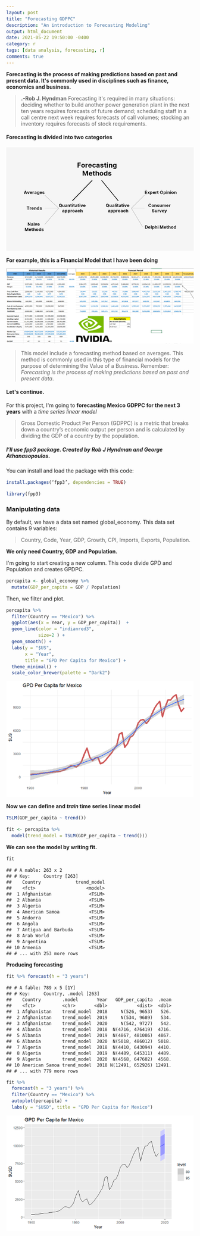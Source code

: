 ```yaml
---
layout: post
title: "Forecasting GDPPC"
description: "An introduction to Forecasting Modeling"
output: html_document
date: 2021-05-22 19:50:00 -0400
category: r
tags: [data analysis, forecasting, r]
comments: true
---
```



**Forecasting is the process of making predictions based on past and present data. It's commonly used in disciplines such as finance, economics and business.** 

>  **.-Rob J. Hyndman**
> Forecasting it's required in many situations: deciding whether to build another power generation plant in the next ten years requires forecasts of future demand; scheduling staff in a call centre next week requires forecasts of call volumes; stocking an inventory requires forecasts of stock requirements.

#### Forecasting is divided into two categories

![](/images/forecasting/HD.png)<!-- -->




**For example, this is a Financial Model that I have been doing**


![](/images/forecasting/financeexample.png)<!-- -->

> This model include a forecasting method based on averages. This method is commonly used in this type of financial models for the purpose of determining the Value of a Business. Remember: *Forecasting is the process of making predictions based on past and present data*.


#### Let's continue.

For this project, I'm going to  **forecasting Mexico GDPPC for the next 3 years** with a *time series linear model*


>Gross Domestic Product Per Person (GDPPC) is a metric that breaks down a country’s economic output per person and is calculated by dividing the GDP of a country by the population.


##### I’ll use **fpp3** package. Created by **Rob J Hyndman and George Athanasopoulos.**

You can install and load the package with this code:

``` r
install.packages(‘fpp3’, dependencies = TRUE)
```

``` r
library(fpp3)
```

### Manipulating data

By default, we have a data set named global_economy. This data set contains 9 variables:

> Country, Code, Year, GDP, Growth, CPI, Imports, Exports, Population.

**We only need Country, GDP and Population.**

I'm going to start creating a new column. This code divide GPD and Population and creates GPDPC.

``` r
percapita <- global_economy %>%
  mutate(GDP_per_capita = GDP / Population)
```

Then, we filter and plot.

``` r
percapita %>% 
  filter(Country == "Mexico") %>% 
  ggplot(aes(x = Year, y = GDP_per_capita))  +
  geom_line(color = "indianred3", 
            size=2 ) +
  geom_smooth() +
  labs(y = "$US",
       x = "Year",
       title = "GPD Per Capita for Mexico") +
  theme_minimal() +
  scale_color_brewer(palette = "Dark2")
```

![](/images/forecasting/chunknuevo.png)<!-- -->

**Now we can define and *train* time series linear model**

``` r
TSLM(GDP_per_capita ~ trend())
```
``` r
fit <- percapita %>%
  model(trend_model = TSLM(GDP_per_capita ~ trend()))
```


**We can see the model by writing fit.**

``` r
fit
```

    ## # A mable: 263 x 2
    ## # Key:     Country [263]
    ##    Country             trend_model
    ##    <fct>                   <model>
    ##  1 Afghanistan              <TSLM>
    ##  2 Albania                  <TSLM>
    ##  3 Algeria                  <TSLM>
    ##  4 American Samoa           <TSLM>
    ##  5 Andorra                  <TSLM>
    ##  6 Angola                   <TSLM>
    ##  7 Antigua and Barbuda      <TSLM>
    ##  8 Arab World               <TSLM>
    ##  9 Argentina                <TSLM>
    ## 10 Armenia                  <TSLM>
    ## # ... with 253 more rows


**Producing forecasting**


``` r
fit %>% forecast(h = "3 years")
```

    ## # A fable: 789 x 5 [1Y]
    ## # Key:     Country, .model [263]
    ##    Country        .model       Year   GDP_per_capita  .mean
    ##    <fct>          <chr>       <dbl>           <dist>  <dbl>
    ##  1 Afghanistan    trend_model  2018     N(526, 9653)   526.
    ##  2 Afghanistan    trend_model  2019     N(534, 9689)   534.
    ##  3 Afghanistan    trend_model  2020     N(542, 9727)   542.
    ##  4 Albania        trend_model  2018  N(4716, 476419)  4716.
    ##  5 Albania        trend_model  2019  N(4867, 481086)  4867.
    ##  6 Albania        trend_model  2020  N(5018, 486012)  5018.
    ##  7 Algeria        trend_model  2018  N(4410, 643094)  4410.
    ##  8 Algeria        trend_model  2019  N(4489, 645311)  4489.
    ##  9 Algeria        trend_model  2020  N(4568, 647602)  4568.
    ## 10 American Samoa trend_model  2018 N(12491, 652926) 12491.
    ## # ... with 779 more rows

``` r
fit %>%
  forecast(h = "3 years") %>%
  filter(Country == "Mexico") %>%
  autoplot(percapita) +
  labs(y = "$USD", title = "GPD Per Capita for Mexico")
```

![](/images/forecasting/forecastmexico.png)<!-- -->




